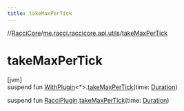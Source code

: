 ```yaml
---
title: takeMaxPerTick
---
```

//[RacciCore](../../index.html)/[me.racci.raccicore.api.utils](index.html)/[takeMaxPerTick](take-max-per-tick.html)



# takeMaxPerTick



[jvm]\
suspend fun [WithPlugin](../me.racci.raccicore.api.extensions/-with-plugin/index.html)&lt;*&gt;.[takeMaxPerTick](take-max-per-tick.html)(time: [Duration](https://kotlinlang.org/api/latest/jvm/stdlib/kotlin.time/-duration/index.html))

suspend fun [RacciPlugin](../me.racci.raccicore.api.plugin/-racci-plugin/index.html).[takeMaxPerTick](take-max-per-tick.html)(time: [Duration](https://kotlinlang.org/api/latest/jvm/stdlib/kotlin.time/-duration/index.html))




